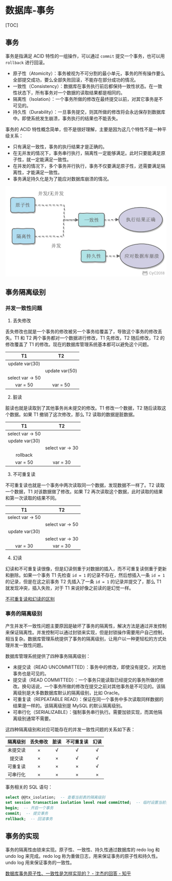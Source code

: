 # 数据库-事务

[TOC]

## 事务

事务是指满足 ACID 特性的一组操作，可以通过 `commit` 提交一个事务，也可以用 `rollback` 进行回滚。

- 原子性（Atomicity）：事务被视为不可分割的最小单元，事务的所有操作要么全部提交成功，要么全部失败回滚，不能存在部分成功的情况。
- 一致性（Consistency）：数据库在事务执行前后都保持一致性状态。在一致性状态下，所有事务对一个数据的读取结果都是相同的。
- 隔离性（Isolation）：一个事务所做的修改在最终提交以前，对其它事务是不可见的。
- 持久性（Durability）：一旦事务提交，则其所做的修改将会永远保存到数据库中。即使系统发生崩溃，事务执行的结果也不能丢失。

事务的 ACID 特性概念简单，但不是很好理解，主要是因为这几个特性不是一种平级关系：

- 只有满足一致性，事务的执行结果才是正确的。
- 在无并发的情况下，事务串行执行，隔离性一定能够满足。此时只要能满足原子性，就一定能满足一致性。
- 在并发的情况下，多个事务并行执行，事务不仅要满足原子性，还需要满足隔离性，才能满足一致性。
- 事务满足持久化是为了能应对数据库崩溃的情况。

![](images/20190723213744648_21067.png)

## 事务隔离级别

### 并发一致性问题

1. 丢失修改

丢失修改也就是一个事务的修改被另一个事务给覆盖了，导致这个事务的修改丢失。T1 和 T2 两个事务都对一个数据进行修改，T1 先修改，T2 随后修改，T2 的修改覆盖了 T1 的修改。现在的数据库管理系统基本都可以避免这个问题。

|        T1        |       T2       |
| :--------------: | :------------: |
|  update var(30)  |                |
|                  | update var(50) |
| select var -> 50 |                |
|     var = 50     |    var = 50    |

2. 脏读

脏读也就是读取到了其他事务尚未提交的修改。T1 修改一个数据，T2 随后读取这个数据。如果 T1 撤销了这次修改，那么 T2 读取的数据是脏数据。

|        T1        |        T2        |
| :--------------: | :--------------: |
| select var -> 50 |                  |
|  update var(30)  |                  |
|                  | select var -> 30 |
|     rollback     |                  |
|     var = 50     |     var = 30     |

3. 不可重复读

不可重复读也就是一个事务中两次读取同一个数据，发现数据不一样了。T2 读取一个数据，T1 对该数据做了修改。如果 T2 再次读取这个数据，此时读取的结果和第一次读取的结果不同。

|        T1        |        T2        |
| :--------------: | :--------------: |
| select var -> 50 |                  |
|                  | select var -> 50 |
|  update var(30)  |                  |
|                  | select var -> 30 |
|     var = 30     |     var = 30     |

4. 幻读

幻读和不可重复读很像，但是幻读侧重于对数据的插入，而不可重复读侧重于更新和删除。如果一个事务 T1 先检查 `id = 1` 的记录不存在，然后想插入一条 `id = 1` 的记录，但是在这之前事务 T2 先插入了一条 `id = 1` 的记录并提交了，那么 T1 就发现冲突，插入失败，对于 T1 来说好像之前读的是幻觉一样。

[不可重复读和幻读的区别](https://www.zhihu.com/question/47007926)

### 事务的隔离级别

产生并发不一致性问题主要原因是破坏了事务的隔离性，解决方法是通过并发控制来保证隔离性。并发控制可以通过封锁来实现，但是封锁操作需要用户自己控制，相当复杂。数据库管理系统提供了事务的隔离级别，让用户以一种更轻松的方式处理并发一致性问题。

数据库管理系统提供了四种事务隔离级别：

- 未提交读（READ UNCOMMITTED）：事务中的修改，即使没有提交，对其他事务也是可见的。
- 提交读（READ COMMITTED）：一个事务只能读取已经提交的事务所做的修改。换句话说，一个事务所做的修改在提交之前对其他事务是不可见的。该隔离级别是大多数数据库默认的隔离级别，比如 Oracle。
- 可重复读（REPEATABLE READ）：保证在同一个事务中多次读取同样数据的结果是一样的。该隔离级别是 MySQL 的默认隔离级别。
- 可串行化（SERIALIZABLE）：强制事务串行执行。需要加锁实现，而其他隔离级别通常不需要。

这四种隔离级别和对应可能存在的并发一致性问题的关系如下表：

| 隔离级别 | 丢失修改 | 脏读 | 不可重复读 | 幻读 |
| :-----: | :-----: | :--: | :-------: | :--: |
| 未提交读 |    ×    |  √   |     √     |  √   |
|  提交读  |    ×    |  ×   |     √     |  √   |
| 可重复读 |    ×    |  ×   |     ×     |  √   |
| 可串行化 |    ×    |  ×   |     ×     |  ×   |

事务相关的 SQL 语句：

```sql
select @@tx_isolation;  -- 查看当前表的隔离级别
set session transaction isolation level read committed;  -- 临时设置当前会话的事务隔离级别为 read committed
begin;  -- 开启一个事务
commit;  -- 提交事务
rollback;  -- 回滚事务
```

## 事务的实现

事务的隔离性由锁来实现。原子性、一致性、持久性通过数据库的 redo log 和 undo log 来完成。redo log 称为重做日志，用来保证事务的原子性和持久性。undo log 用来保证事务的一致性。

[数据库事务原子性、一致性是怎样实现的？ - 沈杰的回答 - 知乎](https://www.zhihu.com/question/30272728/answer/132403859)